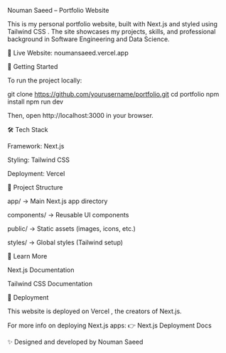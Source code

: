 Nouman Saeed – Portfolio Website

This is my personal portfolio website, built with Next.js
 and styled using Tailwind CSS
.
The site showcases my projects, skills, and professional background in Software Engineering and Data Science.

🔗 Live Website: noumansaeed.vercel.app

🚀 Getting Started

To run the project locally:

git clone https://github.com/yourusername/portfolio.git
cd portfolio
npm install
npm run dev


Then, open http://localhost:3000
 in your browser.

🛠️ Tech Stack

Framework: Next.js

Styling: Tailwind CSS

Deployment: Vercel

📂 Project Structure

app/ → Main Next.js app directory

components/ → Reusable UI components

public/ → Static assets (images, icons, etc.)

styles/ → Global styles (Tailwind setup)

📖 Learn More

Next.js Documentation

Tailwind CSS Documentation

🚀 Deployment

This website is deployed on Vercel
, the creators of Next.js.

For more info on deploying Next.js apps:
👉 Next.js Deployment Docs

✨ Designed and developed by Nouman Saeed
